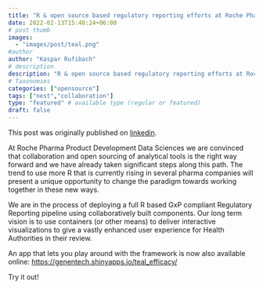 ```yaml
---
title: "R & open source based regulatory reporting efforts at Roche Pharma PD Data Sciences"
date: 2022-02-13T15:40:24+06:00
# post thumb
images:
  - "images/post/teal.png"
#author
author: "Kaspar Rufibach"
# description
description: "R & open source based regulatory reporting efforts at Roche Pharma PD Data Sciences"
# Taxonomies
categories: ["opensource"]
tags: ["nest","collaboration"]
type: "featured" # available type (regular or featured)
draft: false
---
```


This post was originally published on [linkedin](https://www.linkedin.com/posts/kasparrufibach_open-source-r-efforts-at-roche-pd-data-sciences-activity-6901605428141047808-E57o?utm_source=linkedin_share&utm_medium=member_desktop_web).

At Roche Pharma Product Development Data Sciences we are convinced that collaboration and open sourcing of analytical tools is the right way forward and we have already taken significant steps along this path. The trend to use more R that is currently rising in several pharma companies will present a unique opportunity to change the paradigm towards working together in these new ways.

We are in the process of deploying a full R based GxP compliant Regulatory Reporting pipeline using collaboratively built components. Our long term vision is to use containers (or other means) to deliver interactive visualizations to give a vastly enhanced user experience for Health Authorities in their review.

An app that lets you play around with the framework is now also available online: https://genentech.shinyapps.io/teal_efficacy/

Try it out!
